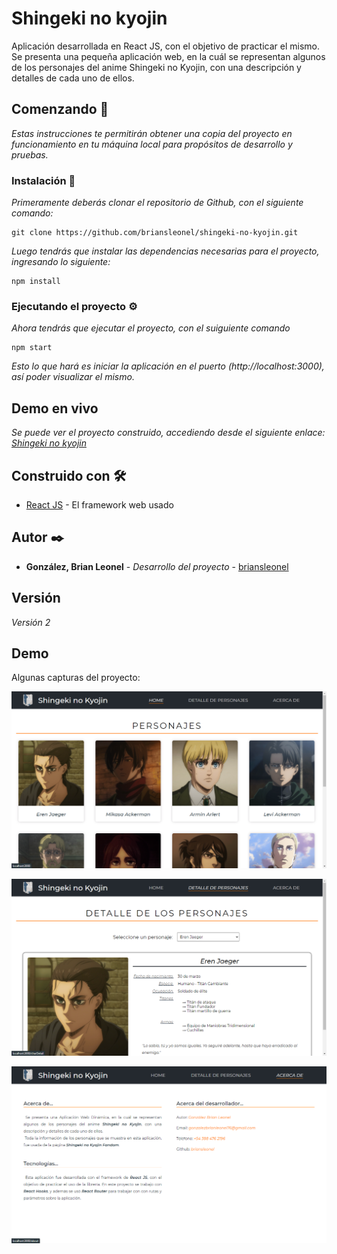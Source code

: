# Shingeki no kyojin

Aplicación desarrollada en React JS, con el objetivo de practicar el mismo.
Se presenta una pequeña aplicación web, en la cuál se representan algunos de los personajes del anime Shingeki no Kyojin, con una descripción y detalles de cada uno de ellos.

## Comenzando 🚀

_Estas instrucciones te permitirán obtener una copia del proyecto en funcionamiento en tu máquina local para propósitos de desarrollo y pruebas._

### Instalación 🔧

_Primeramente deberás clonar el repositorio de Github, con el siguiente comando:_
```
git clone https://github.com/briansleonel/shingeki-no-kyojin.git
```

_Luego tendrás que instalar las dependencias necesarias para el proyecto, ingresando lo siguiente:_
```
npm install
```

### Ejecutando el proyecto ⚙️

_Ahora tendrás que ejecutar el proyecto, con el suiguiente comando_
```
npm start
```
_Esto lo que hará es iniciar la aplicación en el puerto (http://localhost:3000), así poder visualizar el mismo._

## Demo en vivo

_Se puede ver el proyecto construido, accediendo desde el siguiente enlace: [Shingeki no kyojin](https://briansleonel.github.io/shingeki-no-kyojin/)_

## Construido con 🛠️

* [React JS](https://reactjs.org/) - El framework web usado

## Autor ✒️

* **González, Brian Leonel** - *Desarrollo del proyecto* - [briansleonel](https://github.com/briansleonel)

## Versión

_Versión 2_

## Demo

Algunas capturas del proyecto:

![Screenshot](screenshot1.png)

![Screenshot](screenshot2.png)

![Screenshot](screenshot3.png)